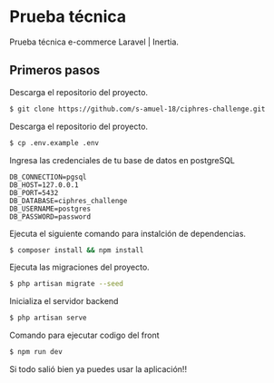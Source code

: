 # Prueba técnica

Prueba técnica e-commerce Laravel | Inertia.

## Primeros pasos

Descarga el repositorio del proyecto.

```bash
$ git clone https://github.com/s-amuel-18/ciphres-challenge.git
```

Descarga el repositorio del proyecto.

```bash
$ cp .env.example .env
```

Ingresa las credenciales de tu base de datos en postgreSQL

```
DB_CONNECTION=pgsql
DB_HOST=127.0.0.1
DB_PORT=5432
DB_DATABASE=ciphres_challenge
DB_USERNAME=postgres
DB_PASSWORD=password
```

Ejecuta el siguiente comando para instalción de dependencias.

```bash
$ composer install && npm install
```

Ejecuta las migraciones del proyecto.

```bash
$ php artisan migrate --seed
```

Inicializa el servidor backend

```bash
$ php artisan serve
```

Comando para ejecutar codigo del front

```bash
$ npm run dev
```

Si todo salió bien ya puedes usar la aplicación!!
